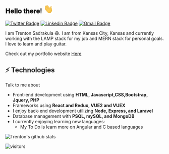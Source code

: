 <h2> 𝐇𝐞𝐥𝐥𝐨 𝐭𝐡𝐞𝐫𝐞! <img src="https://raw.githubusercontent.com/ABSphreak/ABSphreak/master/gifs/Hi.gif" width="30px"></h2>



[![Twitter Badge](https://img.shields.io/badge/-@tsadrakula-1ca0f1?style=flat-square&labelColor=1ca0f1&logo=twitter&logoColor=white&link=https://twitter.com/tsadrakula)](https://twitter.com/tsadrakula) [![Linkedin Badge](https://img.shields.io/badge/-trentonsadrakula-blue?style=flat-square&logo=Linkedin&logoColor=white&link=https://www.linkedin.com/in/trenton-sadrakula/)](https://www.linkedin.com/in/trenton-sadrakula/) 
[![Gmail Badge](https://img.shields.io/badge/-trenton@sadrakulaonline.com-c14438?style=flat-square&logo=Gmail&logoColor=white&link=mailto:trenton@sadrakulaonline.com)](mailto:trenton@sadrakulaonline.com)

I am Trenton Sadrakula 😃. I am from Kansas City, Kansas and currently working with the LAMP stack for my job and MERN stack for personal goals. I love to learn and play guitar.

Check out my portfolio website [Here](https://www.sadrakulaonline.com)

## ⚡ Technologies
Talk to me about
- Front-end development using **HTML, Javascript,CSS,Bootstrap, Jquery, PHP**
- Frameworks using **React and Redux, VUE2 and VUEX**
- I enjoy back-end development utilizing **Node, Express, and Laravel**
- Database management with **PSQL, mySQL, and MongoDB**
- I currently enjoying learning new languages:
  - My To Do is learn more on Angular and C based languages

![Trenton's github stats](https://github-readme-stats.vercel.app/api?username=tsadrakula&hide=["issues"]&show_icons=true)

![visitors](https://visitor-badge.glitch.me/badge?page_id=tsadrakula.tsadrakula)
